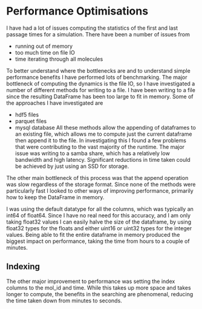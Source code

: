 Performance Optimisations
=========================

I have had a lot of issues computing the statistics of
the first and last passage times for a simulation.
There have been a number of issues from
- running out of memory
- too much time on file IO
- time iterating through all molecules

To better understand where the bottlenecks are
and to understand simple performance benefits
I have performed lots of benchmarking.
The major bottleneck of computing the dynamics is the file IO,
so I have investigated a number of different methods 
for writing to a file.
I have been writing to a file since the resulting DataFrame 
has been too large to fit in memory.
Some of the approaches I have investigated are
- hdf5 files
- parquet files
- mysql database
All these methods allow the appending of dataframes to an existing file,
which allows me to compute just the current dataframe
then append it to the file.
In investigating this I found a few problems 
that were contributing to the vast majority of the runtime.
The major issue was writing to a samba share,
which has a relatively low bandwidth and high latency.
Significant reductions in time taken could be achieved
by just using an SSD for storage.

The other main bottleneck of this process was that
the append operation was slow regardless of the storage format.
Since none of the methods were particularly fast
I looked to other ways of improving performance,
primarily how to keep the DataFrame in memory.

I was using the default datatype for all the columns,
which was typically an int64 of float64.
Since I have no real need for this accuracy,
and I am only taking float32 values
I can easily halve the size of the dataframe,
by using float32 types for the floats
and either uint16 or uint32 types for the integer values.
Being able to fit the entire dataframe in memory
produced the biggest impact on performance,
taking the time from hours to a couple of minutes.


Indexing
--------

The other major improvement to performance was 
setting the index columns to the mol_id and time.
While this takes up more space and takes longer to compute,
the benefits in the searching are phenomenal,
reducing the time taken down from minutes to seconds.
